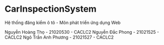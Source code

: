 # CarInspectionSystem
Hệ thống đăng kiểm ô tô - Môn phát triển ứng dụng Web

Nguyễn Hoàng Thọ - 21020530 - CACLC2
Nguyễn Đắc Phong - 21021525 - CACLC2
Ngô Trần Anh Phương - 21021527 - CACLC2

